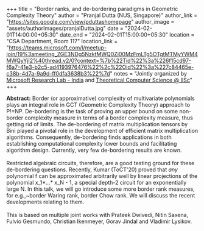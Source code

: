 +++
title = "Border ranks, and de-bordering paradigms in Geometric Complexity Theory"
author = "Pranjal Dutta (NUS, Singapore)"
author_link = "https://sites.google.com/view/pduttashomepage"
author_image = "assets/authorImages/pranjalDutta.jpg"
date = "2024-02-01T14:00:00+05:30"
date_end = "2024-02-01T15:00:00+05:30"
location = "CSA Department, Room 117"
location_link = "https://teams.microsoft.com/l/meetup-join/19%3ameeting_ZGE3NDg5NzktMWQ0Zi00MzFmLTg5OTgtMTMyYWM4MWQyYjI2%40thread.v2/0?context=%7b%22Tid%22%3a%226f15cd97-f6a7-41e3-b2c5-ad4193976476%22%2c%22Oid%22%3a%227c84465e-c38b-4d7a-9a9d-ff0dfa3638b3%22%7d"
notes = "Jointly organized by <a href = "https://www.microsoft.com/en-us/research/lab/microsoft-research-india/" target= "_blank">Microsoft Research Lab - India</a> and <a href='https://www.csa.iisc.ac.in/theoretical-computer-science/' target= "_blank">Theoretical Computer Science @ IISc</a>"
+++

<b>Abstract:</b>
Border (or approximative) complexity of multivariate polynomials plays an integral role in GCT (Geometric Complexity 
Theory) approach to P!=NP.  De-bordering is the task of proving an upper bound on some non-border complexity measure 
in terms of a border complexity measure, thus getting rid of limits. The de-bordering of matrix multiplication tensors 
by Bini played a pivotal role in the development of efficient matrix multiplication algorithms. Consequently, 
de-bordering finds applications in both establishing computational complexity lower bounds and facilitating algorithm 
design. Currently, very few de-bordering results are known. 
<br><br>
Restricted algebraic circuits, therefore, are a good testing ground for these de-bordering questions. Recently, 
Kumar (ToCT'20)  proved that *any* polynomial f can be approximated arbitrarily well by linear projections of the 
polynomial x_1*...* x_N - 1, a special depth-2 circuit for an exponentially large N. In this talk, we will go 
introduce some more border rank measures, for e.g.,~border Waring rank, border Chow rank. We will discuss the 
recent developments relating to them.
<br><br>
This is based on multiple joint works with Prateek Dwivedi, Nitin Saxena, Fulvio Gesmundo, Christian Ikenmeyer, 
Gorav Jindal and Vladimir Lysikov.
